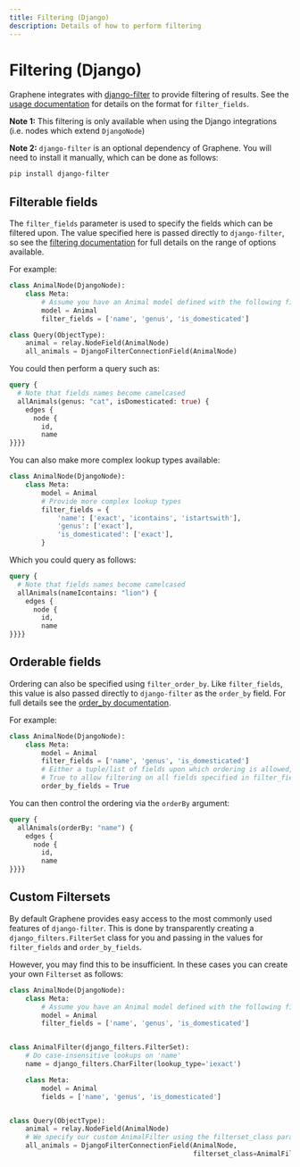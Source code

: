 ```yaml
---
title: Filtering (Django)
description: Details of how to perform filtering
---
```


# Filtering (Django)

Graphene integrates with [django-filter](https://django-filter.readthedocs.org)
to provide filtering of results. See the
[usage documentation](https://django-filter.readthedocs.org/en/latest/usage.html#the-filter)
for details on the format for `filter_fields`.

**Note 1:** This filtering is only available when using the Django integrations
(i.e. nodes which extend `DjangoNode`)

**Note 2:** `django-filter` is an optional dependency of Graphene. You will need to
install it manually, which can be done as follows:

```bash
pip install django-filter
```

## Filterable fields

The `filter_fields` parameter is used to specify the fields which can be filtered upon.
The value specified here is passed directly to `django-filter`, so see the
[filtering documentation](https://django-filter.readthedocs.org/en/latest/usage.html#the-filter)
for full details on the range of options available.

For example:

```python
class AnimalNode(DjangoNode):
    class Meta:
        # Assume you have an Animal model defined with the following fields
        model = Animal
        filter_fields = ['name', 'genus', 'is_domesticated']

class Query(ObjectType):
    animal = relay.NodeField(AnimalNode)
    all_animals = DjangoFilterConnectionField(AnimalNode)
```

You could then perform a query such as:

```graphql
query {
  # Note that fields names become camelcased
  allAnimals(genus: "cat", isDomesticated: true) {
    edges {
      node {
        id,
        name
}}}}
```

You can also make more complex lookup types available:

```python
class AnimalNode(DjangoNode):
    class Meta:
        model = Animal
        # Provide more complex lookup types
        filter_fields = {
            'name': ['exact', 'icontains', 'istartswith'],
            'genus': ['exact'],
            'is_domesticated': ['exact'],
        }
```

Which you could query as follows:

```graphql
query {
  # Note that fields names become camelcased
  allAnimals(nameIcontains: "lion") {
    edges {
      node {
        id,
        name
}}}}
```

## Orderable fields

Ordering can also be specified using `filter_order_by`. Like `filter_fields`,
this value is also passed directly to `django-filter` as the `order_by` field.
For full details see the
[order_by documentation](https://django-filter.readthedocs.org/en/latest/usage.html#ordering-using-order-by).

For example:

```python
class AnimalNode(DjangoNode):
    class Meta:
        model = Animal
        filter_fields = ['name', 'genus', 'is_domesticated']
        # Either a tuple/list of fields upon which ordering is allowed, or
        # True to allow filtering on all fields specified in filter_fields
        order_by_fields = True
```

You can then control the ordering via the `orderBy` argument:

```graphql
query {
  allAnimals(orderBy: "name") {
    edges {
      node {
        id,
        name
}}}}
```

## Custom Filtersets

By default Graphene provides easy access to the most commonly used
features of `django-filter`. This is done by transparently creating a
`django_filters.FilterSet` class for you and passing in the values for
`filter_fields` and `order_by_fields`.

However, you may find this to be insufficient. In these cases you can
create your own `Filterset` as follows:

```python
class AnimalNode(DjangoNode):
    class Meta:
        # Assume you have an Animal model defined with the following fields
        model = Animal
        filter_fields = ['name', 'genus', 'is_domesticated']


class AnimalFilter(django_filters.FilterSet):
    # Do case-insensitive lookups on 'name'
    name = django_filters.CharFilter(lookup_type='iexact')

    class Meta:
        model = Animal
        fields = ['name', 'genus', 'is_domesticated']


class Query(ObjectType):
    animal = relay.NodeField(AnimalNode)
    # We specify our custom AnimalFilter using the filterset_class param
    all_animals = DjangoFilterConnectionField(AnimalNode,
                                              filterset_class=AnimalFilter)
```
